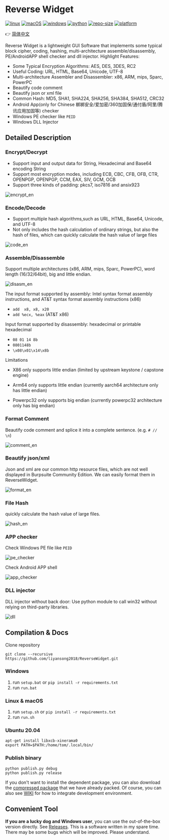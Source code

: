 # Reverse Widget

[![linux](https://img.shields.io/badge/ubuntu-100%25-blue?style=flat-square&logo=ubuntu&logoColor=FFFFFF)](#)
[![macOS](https://img.shields.io/badge/macOS-10.15-blue?style=flat-square&logo=apple)](#) 
[![windows](https://img.shields.io/badge/windows-10|11-blue?style=flat-square&logo=windows)](#) 
[![python](https://img.shields.io/badge/python-<=v3.9-blue?style=flat-square&logo=python&logoColor=FFFFFF)](https://www.python.org/downloads/release/python-380/)
[![repo-size](https://img.shields.io/github/repo-size/liyansong2018/reversewidget?&style=flat-square&logo=qt&logoColor=FFFFFF)](#)
[![platform](https://img.shields.io/github/downloads/liyansong2018/reversewidget/total?color=blue&logo=github&style=flat-square)](https://github.com/liyansong2018/ReverseWidget/releases)

👉 [简体中文](https://github.com/liyansong2018/ReverseWidget/blob/master/README_zh.md)

Reverse Widget is a lightweight GUI Software that implements some typical  block cipher, coding, hashing, multi-architecture assemble/disassembly, PE/AndroidAPP shell checker and dll injector. Highlight Features:

- Some Typical Encryption Algorithms: AES, DES, 3DES, RC2
- Useful Coding: URL, HTML, Base64, Unicode, UTF-8
- Multi-architecture Assembler and Disassembler: x86, ARM, mips, Sparc, PowerPC
- Beautify code comment
- Beautify json or xml file
- Common Hash: MD5, SHA1, SHA224, SHA256, SHA384, SHA512, CRC32
- Android App(only for Chinese 梆梆安全/爱加密/360加固保/通付盾/阿里/腾讯应用加固等) checker
- Windows PE checker like `PEID`
- Windows DLL Injector

## Detailed Description

### Encrypt/Decrypt

- Support input and output data for String, Hexadecimal and Base64 encoding String
- Support most encryption modes, including ECB, CBC, CFB, OFB, CTR, OPENPGP, OPENPGP, CCM, EAX, SIV, GCM, OCB
- Support three kinds of padding: pkcs7, iso7816 and ansix923

![encrypt_en](images/encrypt_en.png)



### Encode/Decode

- Support multiple hash algorithms,such as URL, HTML, Base64, Unicode, and UTF-8
- Not only includes the hash calculation of ordinary strings, but also the hash of files, which can quickly calculate the hash value of large files

![code_en](images/code_en.png)



### Assemble/Disassemble

Support multiple architectures (x86, ARM, mips, Sparc, PowerPC), word length (16/32/64bit), big and little endian.

![disasm_en](images/disasm_en.png)

The input format supported by assembly: Intel syntax format assembly instructions, and AT&T syntax format assembly instructions (x86)

- `add  x8, x8, x20`
- `add %ecx, %eax` (AT&T x86)

Input format supported by disassembly: hexadecimal or printable hexadecimal

- `08 01 14 8b`   
- `0801148b`
- `\x08\x01\x14\x8b`

Limitations

- X86 only supports little endian (limited by upstream keystone / capstone engine)

- Arm64 only supports little endian (currently aarch64 architecture only has little endian)

- Powerpc32 only supports big endian (currently powerpc32 architecture only has big endian)



### Format Comment

Beautify code comment and splice it into a complete sentence. (e.g. `# // \n`)

![comment_en](images/comment_en.png)



### Beautify json/xml

Json and xml are our common http resource files, which are not well displayed in Burpsuite Community Edition. We can easily format them in ReverseWidget.

![format_en](images/format_en.png)



### File Hash

quickly calculate the hash value of large files.

![hash_en](images/hash_en.png)



### APP checker

Check Windows PE file like `PEID`

![pe_checker](images/pe_checker.png)

Check Android APP shell

![app_checker](images/app_checker.png)



### DLL injector

DLL injector without back door: Use python module to call win32 without relying on third-party libraries.

![dll](images/dll.png)



## Compilation & Docs

Clone repository
```shell
git clone --recursive https://github.com/liyansong2018/ReverseWidget.git
```

### Windows

1. run `setup.bat` or `pip install -r requirements.txt`
2. run `run.bat`

### Linux & macOS

1. run `setup.sh` or `pip install -r requirements.txt`
2. run `run.sh`

### Ubuntu 20.04
```shell
apt-get install libxcb-xinerama0 
export PATH=$PATH:/home/tom/.local/bin/
```

### Publish binary
```shell
python publish.py debug
python publish.py release
```

If you don't want to install the dependent package, you can also download the [compressed package](https://github.com/liyansong2018/ReverseWidget/releases) that we have already packed.
Of course, you can also see [WIKI](https://github.com/liyansong2018/ReverseWidget/wiki/%E5%BC%80%E5%8F%91%E7%8E%AF%E5%A2%83%E6%90%AD%E5%BB%BA) for how to integrate development environment.

## Convenient Tool

**If you are a lucky dog and Windows user**, you can use the out-of-the-box version directly. See [Releases](https://github.com/liyansong2018/ReverseWidget/releases). This is a software written in my spare time. There may be some bugs which will be improved. Please understand.
